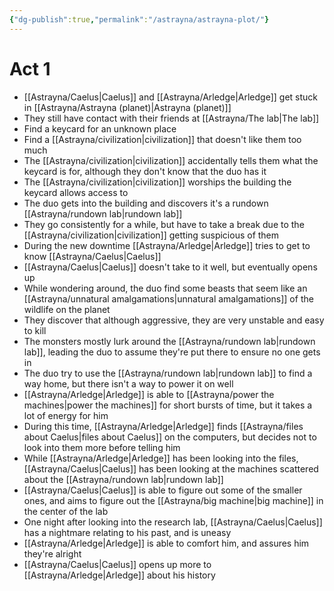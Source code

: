 ```yaml
---
{"dg-publish":true,"permalink":"/astrayna/astrayna-plot/"}
---
```


# Act 1 
- [[Astrayna/Caelus\|Caelus]] and [[Astrayna/Arledge\|Arledge]] get stuck in [[Astrayna/Astrayna (planet)\|Astrayna (planet)]]
- They still have contact with their friends at [[Astrayna/The lab\|The lab]]
- Find a keycard for an unknown place
- Find a [[Astrayna/civilization\|civilization]] that doesn't like them too much
- The [[Astrayna/civilization\|civilization]] accidentally tells them what the keycard is for, although they don't know that the duo has it
- The [[Astrayna/civilization\|civilization]] worships the building the keycard allows access to
- The duo gets into the building and discovers it's a rundown [[Astrayna/rundown lab\|rundown lab]]
- They go consistently for a while, but have to take a break due to the [[Astrayna/civilization\|civilization]] getting suspicious of them
- During the new downtime [[Astrayna/Arledge\|Arledge]] tries to get to know [[Astrayna/Caelus\|Caelus]]
- [[Astrayna/Caelus\|Caelus]] doesn't take to it well, but eventually opens up
- While wondering around, the duo find some beasts that seem like an [[Astrayna/unnatural amalgamations\|unnatural amalgamations]] of the wildlife on the planet
- They discover that although aggressive, they are very unstable and easy to kill
- The monsters mostly lurk around the [[Astrayna/rundown lab\|rundown lab]], leading the duo to assume they're put there to ensure no one gets in
- The duo try to use the [[Astrayna/rundown lab\|rundown lab]] to find a way home, but there isn't a way to power it on well
- [[Astrayna/Arledge\|Arledge]] is able to [[Astrayna/power the machines\|power the machines]] for short bursts of time, but it takes a lot of energy for him
- During this time, [[Astrayna/Arledge\|Arledge]] finds [[Astrayna/files about Caelus\|files about Caelus]] on the computers, but decides not to look into them more before telling him
- While [[Astrayna/Arledge\|Arledge]] has been looking into the files, [[Astrayna/Caelus\|Caelus]] has been looking at the machines scattered about the [[Astrayna/rundown lab\|rundown lab]]
- [[Astrayna/Caelus\|Caelus]] is able to figure out some of the smaller ones, and aims to figure out the [[Astrayna/big machine\|big machine]] in the center of the lab
- One night after looking into the research lab, [[Astrayna/Caelus\|Caelus]] has a nightmare relating to his past, and is uneasy
- [[Astrayna/Arledge\|Arledge]] is able to comfort him, and assures him they're alright
- [[Astrayna/Caelus\|Caelus]] opens up more to [[Astrayna/Arledge\|Arledge]] about his history